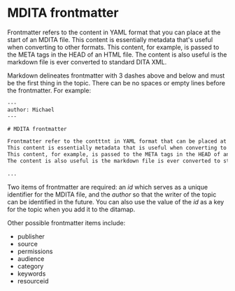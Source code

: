# MDITA frontmatter

Frontmatter refers to the content in YAML format that you can place at the start of an MDITA file.
This content is essentially metadata that's useful when converting to other formats.
This content, for example, is passed to the META tags in the HEAD of an HTML file. The content is also useful is the markdown file is ever converted to standard DITA XML.

Markdown delineates frontmatter with 3 dashes above and below and must be the first thing in the topic. There can be no spaces or empty lines before the frontmatter. For example:

```xml
---
author: Michael
---

# MDITA frontmatter

Frontmatter refer to the contttnt in YAML format that can be placed at the start of an MDITA file.
This content is essentially metadata that is useful when converting to other formats. 
This content, for example, is passed to the META tags in the HEAD of an HTML file. 
The content is also useful is the markdown file is ever converted to standard DITA XML.

...
```

Two items of frontmatter are required: an *id* which serves as a unique identifier for the MDITA file, and the *author* so that the writer of the topic can be identified in the future. You can also use the value of the *id* as a key for the topic when you add it to the ditamap.

Other possible frontmatter items include:

* publisher
* source
* permissions
* audience
* category
* keywords
* resourceid
